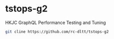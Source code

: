 # tstops-g2

HKJC GraphQL Performance Testing and Tuning 

```bash
git cline https://github.com/rc-dltt/tstops-g2
```

